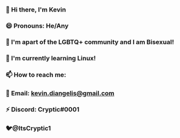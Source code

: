 ### 👋 Hi there, I'm Kevin 
### 😄 Pronouns: He/Any
### 🌈 I'm apart of the LGBTQ+ community and I am Bisexual!
### 🌱 I'm currently learning Linux!
### 📫 How to reach me:
### 📧 Email: kevin.diangelis@gmail.com
### ⚡ Discord: Cryptic#0001
### 🐦@ItsCryptic1
<!--
**ItsCryptic/ItsCryptic** is a ✨ _special_ ✨ repository because its `README.md` (this file) appears on your GitHub profile.

Here are some ideas to get you started:

- 🔭 I’m currently working on ...
- 🌱 I’m currently learning ...
- 👯 I’m looking to collaborate on ...
- 🤔 I’m looking for help with ...
- 💬 Ask me about ...
- 📫 How to reach me: ...
- 😄 Pronouns: ...
- ⚡ Fun fact: ...
-->
